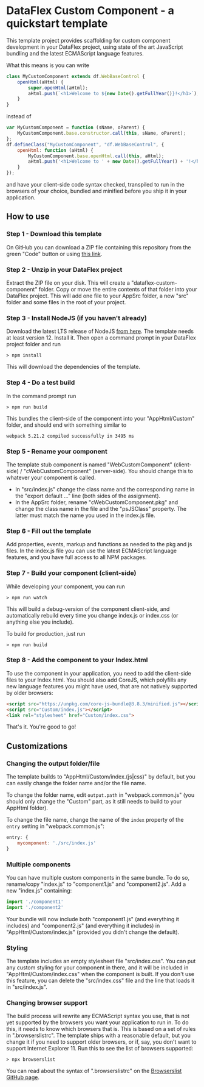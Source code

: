 # DataFlex Custom Component - a quickstart template

This template project provides scaffolding for custom component development in your DataFlex project, using state of the art JavaScript bundling and the latest ECMAScript language features.

What this means is you can write

```javascript
class MyCustomComponent extends df.WebBaseControl {
    openHtml(aHtml) {
        super.openHtml(aHtml);
        aHtml.push(`<h1>Welcome to ${new Date().getFullYear()}!</h1>`);
    }
}
```

instead of

```javascript
var MyCustomComponent = function (sName, oParent) {
    MyCustomComponent.base.constructor.call(this, sName, oParent);
};
df.defineClass("MyCustomComponent", "df.WebBaseControl", {
    openHtml: function (aHtml) {
        MyCustomComponent.base.openHtml.call(this, aHtml);
        aHtml.push('<h1>Welcome to ' + new Date().getFullYear() + '!</h1>');
    }
});
```

and have your client-side code syntax checked, transpiled to run in the browsers of your choice, bundled and minified before you ship it in your application.

## How to use

### Step 1 - Download this template

On GitHub you can download a ZIP file containing this repository from the green "Code" button or using [this link](https://github.com/jkruse/dataflex-custom-component/archive/master.zip).

### Step 2 - Unzip in your DataFlex project

Extract the ZIP file on your disk. This will create a "dataflex-custom-component" folder. Copy or move the entire contents of that folder into your DataFlex project. This will add one file to your AppSrc folder, a new "src" folder and some files in the root of your project.

### Step 3 - Install NodeJS (if you haven't already)

Download the latest LTS release of NodeJS [from here](https://nodejs.org/en/download/). The template needs at least version 12. Install it. Then open a command prompt in your DataFlex project folder and run

    > npm install
    
This will download the dependencies of the template.

### Step 4 - Do a test build

In the command prompt run

    > npm run build

This bundles the client-side of the component into your "AppHtml/Custom" folder, and should end with something similar to

    webpack 5.21.2 compiled successfully in 3495 ms

### Step 5 - Rename your component

The template stub component is named "WebCustomComponent" (client-side) / "cWebCustomComponent" (server-side). You should change this to whatever your component is called.

* In "src/index.js" change the class name and the corresponding name in the "export default ..." line (both sides of the assignment).
* In the AppSrc folder, rename "cWebCustomComponent.pkg" and change the class name in the file and the "psJSClass" property. The latter must match the name you used in the index.js file.

### Step 6 - Fill out the template

Add properties, events, markup and functions as needed to the pkg and js files. In the index.js file you can use the latest ECMAScript language features, and you have full access to all NPM packages.

### Step 7 - Build your component (client-side)

While developing your component, you can run

    > npm run watch

This will build a debug-version of the component client-side, and automatically rebuild every time you change index.js or index.css (or anything else you include).

To build for production, just run

    > npm run build

### Step 8 - Add the component to your Index.html

To use the component in your application, you need to add the client-side files to your Index.html. You should also add CoreJS, which polyfills any new language features you might have used, that are not natively supported by older browsers:

```html
<script src="https://unpkg.com/core-js-bundle@3.8.3/minified.js"></script>
<script src="Custom/index.js"></script>
<link rel="stylesheet" href="Custom/index.css">
```

That's it. You're good to go!

## Customizations

### Changing the output folder/file

The template builds to "AppHtml/Custom/index.(js|css)" by default, but you can easily change the folder name and/or the file name.

To change the folder name, edit `output.path` in "webpack.common.js" (you should only change the "Custom" part, as it still needs to build to your AppHtml folder).

To change the file name, change the name of the `index` property of the `entry` setting in "webpack.common.js":

```javascript
entry: {
    mycomponent: './src/index.js'
}
```

### Multiple components

You can have multiple custom components in the same bundle. To do so, rename/copy "index.js" to "component1.js" and "component2.js". Add a new "index.js" containing:

```javascript
import './component1'
import './component2'
```

Your bundle will now include both "component1.js" (and everything it includes) and "component2.js" (and everything it includes) in "AppHtml/Custom/index.js" (provided you didn't change the default).

### Styling

The template includes an empty stylesheet file "src/index.css". You can put any custom styling for your component in there, and it will be included in "AppHtml/Custom/index.css" when the component is built. If you don't use this feature, you can delete the "src/index.css" file and the line that loads it in "src/index.js".

### Changing browser support

The build process will rewrite any ECMAScript syntax you use, that is not yet supported by the browsers you want your application to run in. To do this, it needs to know which browsers that is. This is based on a set of rules in ".browserslistrc". The template ships with a reasonable default, but you change it if you need to support older browsers, or if, say, you don't want to support Internet Explorer 11. Run this to see the list of browsers supported:

    > npx browserslist

You can read about the syntax of ".browserslistrc" on the [Browserslist GitHub page](https://github.com/browserslist/browserslist#readme).